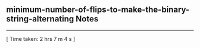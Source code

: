 <h2>minimum-number-of-flips-to-make-the-binary-string-alternating Notes</h2><hr>[ Time taken: 2 hrs 7 m 4 s ]
